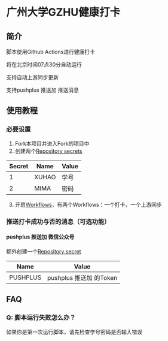 # 广州大学GZHU健康打卡

## 简介

脚本使用Github Actions进行健康打卡

将在北京时间07点30分自动运行

支持自动上游同步更新

支持pushplus 推送加 推送消息

## 使用教程

### 必要设置

1. Fork本项目并进入Fork的项目中
2. 创建两个[Repository secrets](https://docs.github.com/en/actions/security-guides/encrypted-secrets#creating-encrypted-secrets-for-a-repository "教程")

|Secret|Name|Value|
|-|-|-|
|1|XUHAO|学号|
|2|MIMA|密码|

3. 开启[Workflows](https://docs.github.com/en/actions/managing-workflow-runs/disabling-and-enabling-a-workflow#enabling-a-workflow "教程")，有两个Workflows：一个打卡，一个上游同步

### 推送打卡成功与否的消息（可选功能）

#### pushplus 推送加 微信公众号

额外创建一个[Repository secret](https://docs.github.com/en/actions/security-guides/encrypted-secrets#creating-encrypted-secrets-for-a-repository "教程")

|Name|Value|
|-|-|
|PUSHPLUS|pushplus 推送加 的Token|

## FAQ

### Q: 脚本运行失败怎么办？

如果你是第一次运行脚本，请先检查学号密码是否输入错误
